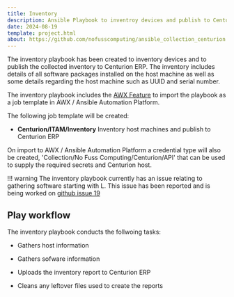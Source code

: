 ```yaml
---
title: Inventory
description: Ansible Playbook to inventroy devices and publish to Centurion ERP
date: 2024-08-19
template: project.html
about: https://github.com/nofusscomputing/ansible_collection_centurion
---
```


The inventory playbook has been created to inventory devices and to publish the collected inventory to Centurion ERP. The inventory includes details of all software packages installed on the host machine as well as some details regarding the host machine such as UUID and serial number.

The inventory playbook includes the [AWX Feature](../../../playbooks/awx.md) to import the playbook as a job template in AWX / Ansible Automation Platform.

The following job template will be created:

*  **Centurion/ITAM/Inventory** Inventory host machines and publish to Centurion ERP

On import to AWX / Ansible Automation Platform a credential type will also be created, 'Collection/No Fuss Computing/Centurion/API' that can be used to supply the required secrets and Centurion host.


!!! warning
    The inventory playbook currently has an issue relating to gathering software starting with L. This issue has been reported and is being worked on 
    [github issue 19](https://github.com/nofusscomputing/ansible_collection_centurion/issues/19)


## Play workflow

The inventory playbook conducts the follwoing tasks:

- Gathers host information

- Gathers sofware information

- Uploads the inventory report to Centurion ERP

- Cleans any leftover files used to create the reports


